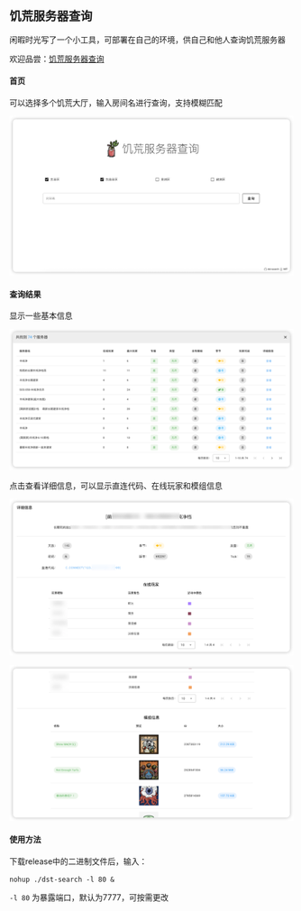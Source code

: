 ## 饥荒服务器查询

闲暇时光写了一个小工具，可部署在自己的环境，供自己和他人查询饥荒服务器

欢迎品尝：[饥荒服务器查询](http://8.137.107.46:7777/)

#### 首页

可以选择多个饥荒大厅，输入房间名进行查询，支持模糊匹配

![查询首页](api/docs/images/home.png)

#### 查询结果

显示一些基本信息

![查询结果](api/docs/images/search.png)

点击查看详细信息，可以显示直连代码、在线玩家和模组信息

![详细信息](api/docs/images/detail1.png)

![详细信息](api/docs/images/detail2.png)

#### 使用方法

下载release中的二进制文件后，输入：

```shell
nohup ./dst-search -l 80 &
```

`-l 80` 为暴露端口，默认为7777，可按需更改

